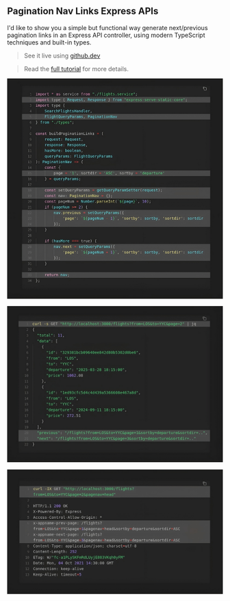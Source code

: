 ## Pagination Nav Links Express APIs

I'd like to show you a simple but functional way generate next/previous pagination links in an Express API controller, using modern TypeScript techniques and built-in types.

> See it live using [github.dev](https://github.dev/chalu/tutorials-src/blob/main/pagination-links/src/flights.controller.ts)

> Read the [full tutorial](https://chalu.hashnode.dev/simplifying-api-client-development-with-automated-pagination-links-in-rest-apis) for more details.

![](./static/images/generate-pagination-links-scaffold.png)

![](./static/images/pagination-links-output-page-2.png)

![](./static/images/pagination-links-output-links-in-header.png)